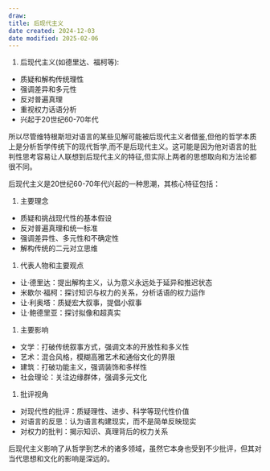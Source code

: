 ```yaml
---
draw:
title: 后现代主义
date created: 2024-12-03
date modified: 2025-02-06
---
```

1. 后现代主义(如德里达、福柯等):

- 质疑和解构传统理性
- 强调差异和多元性
- 反对普遍真理
- 重视权力话语分析
- 兴起于20世纪60-70年代

所以尽管维特根斯坦对语言的某些见解可能被后现代主义者借鉴,但他的哲学本质上是分析哲学传统下的现代哲学,而不是后现代主义。这可能是因为他对语言的批判性思考容易让人联想到后现代主义的特征,但实际上两者的思想取向和方法论都很不同。

后现代主义是20世纪60-70年代兴起的一种思潮，其核心特征包括：

1. 主要理念
- 质疑和挑战现代性的基本假设
- 反对普遍真理和统一标准
- 强调差异性、多元性和不确定性
- 解构传统的二元对立思维

1. 代表人物和主要观点
- 让·德里达：提出解构主义，认为意义永远处于延异和推迟状态
- 米歇尔·福柯：探讨知识与权力的关系，分析话语的权力运作
- 让·利奥塔：质疑宏大叙事，提倡小叙事
- 让·鲍德里亚：探讨拟像和超真实

1. 主要影响
- 文学：打破传统叙事方式，强调文本的开放性和多义性
- 艺术：混合风格，模糊高雅艺术和通俗文化的界限
- 建筑：打破功能主义，强调装饰和多样性
- 社会理论：关注边缘群体，强调多元文化

1. 批评视角
- 对现代性的批评：质疑理性、进步、科学等现代性价值
- 对语言的反思：认为语言构建现实，而不是简单反映现实
- 对权力的批判：揭示知识、真理背后的权力关系

后现代主义影响了从哲学到艺术的诸多领域，虽然它本身也受到不少批评，但其对当代思想和文化的影响是深远的。
